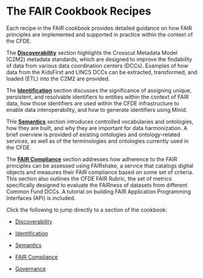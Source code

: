 The FAIR Cookbook Recipes
=========================

Each recipe in the FAIR cookbook provides detailed guidance on how FAIR principles are implemented and supported in practice within the context of the CFDE. 

The **[Discoverability](./Discoverability/discoverability.md)** section highlights the Crosscut Metadata Model (C2M2) metadata standards, which are designed to improve the findability of data from various data coordination centers (DCCs). Examples of how data from the KidsFirst and LINCS DCCs can be extracted, transformed, and loaded (ETL) into the C2M2 are provided. 

The **[Identification](./Identification/identifiers.md)** section discusses the significance of assigning unique, persistent, and resolvable identifiers to entities within the context of FAIR data, how those identifiers are used within the CFDE infrastructure to enable data interoperability, and how to generate identifiers using Minid. 

THe **[Semantics](./Semantics/semantics.md)** section introduces controlled vocabularies and ontologies, how they are built, and why they are important for data harmonization. A brief overview is provided of existing ontologies and ontology-related services, as well as of the terminologies and ontologies currently used in the CFDE. 

The **[FAIR Compliance](./Compliance/compliance.md)** section addresses how adherence to the FAIR principles can be assessed using FAIRshake, a service that catalogs digital objects and measures their FAIR compliance based on some set of criteria. This section also outlines the CFDE FAIR Rubric, the set of metrics specifically designed to evaluate the FAIRness of datasets from different Common Fund DCCs. A tutorial on building FAIR Application Programming Interfaces (API) is included. 

Click the following to jump directly to a section of the cookbook:

* [Discoverability](./Discoverability/discoverability.md)

* [Identification](./Identification/identifiers.md)

* [Semantics](./Semantics/semantics.md)

* [FAIR Compliance](./Compliance/compliance.md)

* [Governance](./Governance/index.md)